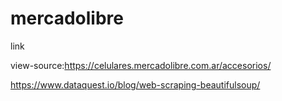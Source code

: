 # mercadolibre

link

view-source:https://celulares.mercadolibre.com.ar/accesorios/  

https://www.dataquest.io/blog/web-scraping-beautifulsoup/  
